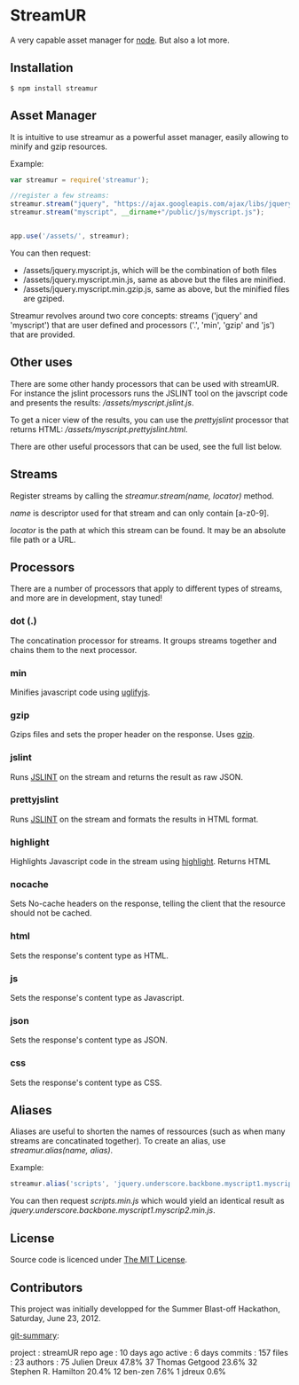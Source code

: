 StreamUR
========

A very capable asset manager for [node](http://nodejs.org). But also a lot more.

## Installation

    $ npm install streamur

## Asset Manager

It is intuitive to use streamur as a powerful asset manager, easily allowing to minify and gzip resources. 

Example:

```js
var streamur = require('streamur');

//register a few streams:
streamur.stream("jquery", "https://ajax.googleapis.com/ajax/libs/jquery/1.7.2/jquery.js");
streamur.stream("myscript", __dirname+"/public/js/myscript.js");


app.use('/assets/', streamur);
```

You can then request:

* /assets/jquery.myscript.js, which will be the combination of both files 
* /assets/jquery.myscript.min.js, same as above but the files are minified.
* /assets/jquery.myscript.min.gzip.js, same as above, but the minified files are gziped.

Streamur revolves around two core concepts: streams ('jquery' and 'myscript') that are user defined and processors ('.', 'min', 'gzip' and 'js') that are provided.


## Other uses

There are some other handy processors that can be used with streamUR. For instance the jslint processors runs the JSLINT tool on the javscript code and presents the results: */assets/myscript.jslint.js*.

To get a nicer view of the results, you can use the *prettyjslint* processor that returns HTML: */assets/myscript.prettyjslint.html*.

There are other useful processors that can be used, see the full list below.

## Streams

Register streams by calling the *streamur.stream(name, locator)* method. 

*name* is descriptor used for that stream and can only contain [a-z0-9].

*locator* is the path at which this stream can be found. It may be an absolute file path or a URL.

## Processors

There are a number of processors that apply to different types of streams, and more are in development, stay tuned!

### dot (.)
The concatination processor for streams. It groups streams together and chains them to the next processor.

### min
Minifies javascript code using [uglifyjs](https://github.com/mishoo/UglifyJS/).

### gzip
Gzips files and sets the proper header on the response. Uses [gzip](https://github.com/indutny/node.gzip).

### jslint
Runs [JSLINT](http://www.jslint.com/) on the stream and returns the result as raw JSON.

### prettyjslint
Runs [JSLINT](http://www.jslint.com/) on the stream and formats the results in HTML format.

### highlight
Highlights Javascript code in the stream using [highlight](https://github.com/andris9/highlight). Returns HTML

### nocache
Sets No-cache headers on the response, telling the client that the resource should not be cached.

### html
Sets the response's content type as HTML.

### js
Sets the response's content type as Javascript.

### json
Sets the response's content type as JSON.

### css
Sets the response's content type as CSS.

## Aliases

Aliases are useful to shorten the names of ressources (such as when many streams are concatinated together). To create an alias, use *streamur.alias(name, alias)*.

Example:
```js
streamur.alias('scripts', 'jquery.underscore.backbone.myscript1.myscrip2');
```

You can then request *scripts.min.js* which would yield an identical result as *jquery.underscore.backbone.myscript1.myscrip2.min.js*.

## License

Source code is licenced under [The MIT License](https://github.com/jdreux/streamUR/blob/master/LICENSE).

## Contributors

This project was initially developped for the  Summer Blast-off Hackathon, Saturday, June 23, 2012.

[git-summary](http://github.com/visionmedia/git-extras):

 project  : streamUR
 repo age : 10 days ago
 active   : 6 days
 commits  : 157
 files    : 23
 authors  : 
    75	Julien Dreux            47.8%
    37	Thomas Getgood          23.6%
    32	Stephen R. Hamilton     20.4%
    12	ben-zen                 7.6%
     1	jdreux                  0.6%

